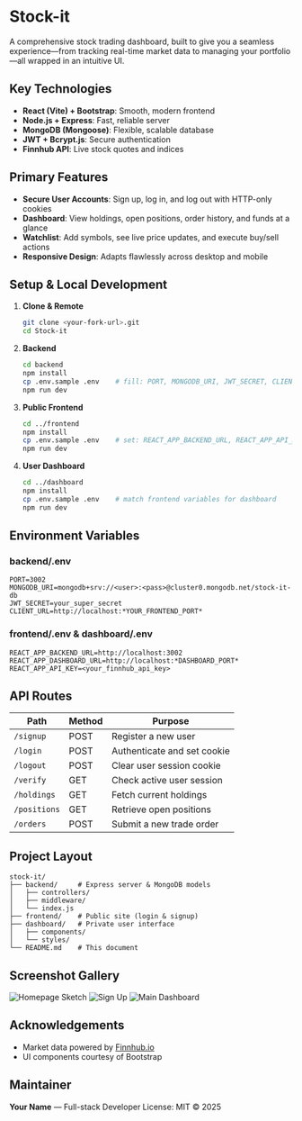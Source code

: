 # Stock-it

A comprehensive stock trading dashboard, built to give you a seamless experience—from tracking real-time market data to managing your portfolio—all wrapped in an intuitive UI.

## Key Technologies

* **React (Vite) + Bootstrap**: Smooth, modern frontend
* **Node.js + Express**: Fast, reliable server
* **MongoDB (Mongoose)**: Flexible, scalable database
* **JWT + Bcrypt.js**: Secure authentication
* **Finnhub API**: Live stock quotes and indices

## Primary Features

* **Secure User Accounts**: Sign up, log in, and log out with HTTP-only cookies
* **Dashboard**: View holdings, open positions, order history, and funds at a glance
* **Watchlist**: Add symbols, see live price updates, and execute buy/sell actions
* **Responsive Design**: Adapts flawlessly across desktop and mobile

## Setup & Local Development

1. **Clone & Remote**

   ```bash
   git clone <your-fork-url>.git
   cd Stock-it
   ```

2. **Backend**

   ```bash
   cd backend
   npm install
   cp .env.sample .env    # fill: PORT, MONGODB_URI, JWT_SECRET, CLIENT_URL
   npm run dev
   ```

3. **Public Frontend**

   ```bash
   cd ../frontend
   npm install
   cp .env.sample .env    # set: REACT_APP_BACKEND_URL, REACT_APP_API_KEY, etc.
   npm run dev
   ```

4. **User Dashboard**

   ```bash
   cd ../dashboard
   npm install
   cp .env.sample .env    # match frontend variables for dashboard
   npm run dev
   ```

## Environment Variables

### backend/.env

```
PORT=3002
MONGODB_URI=mongodb+srv://<user>:<pass>@cluster0.mongodb.net/stock-it-db
JWT_SECRET=your_super_secret
CLIENT_URL=http://localhost:*YOUR_FRONTEND_PORT*
```

### frontend/.env & dashboard/.env

```
REACT_APP_BACKEND_URL=http://localhost:3002
REACT_APP_DASHBOARD_URL=http://localhost:*DASHBOARD_PORT*
REACT_APP_API_KEY=<your_finnhub_api_key>
```

## API Routes

| Path         | Method | Purpose                     |
| ------------ | ------ | --------------------------- |
| `/signup`    | POST   | Register a new user         |
| `/login`     | POST   | Authenticate and set cookie |
| `/logout`    | POST   | Clear user session cookie   |
| `/verify`    | GET    | Check active user session   |
| `/holdings`  | GET    | Fetch current holdings      |
| `/positions` | GET    | Retrieve open positions     |
| `/orders`    | POST   | Submit a new trade order    |

## Project Layout

```
stock-it/
├── backend/     # Express server & MongoDB models
│   ├── controllers/
│   ├── middleware/
│   └── index.js
├── frontend/    # Public site (login & signup)
├── dashboard/   # Private user interface
│   ├── components/
│   └── styles/
└── README.md    # This document
```

## Screenshot Gallery

![Homepage Sketch](./screenshots/home.png)
![Sign Up](./screenshots/signup.png)
![Main Dashboard](./screenshots/dashboard.png)

## Acknowledgements

* Market data powered by [Finnhub.io](https://finnhub.io)
* UI components courtesy of Bootstrap

## Maintainer

**Your Name** — Full-stack Developer
License: MIT © 2025
